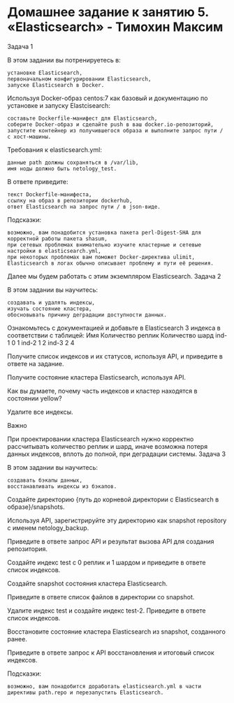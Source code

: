 # Домашнее задание к занятию 5. «Elasticsearch» - Тимохин Максим
Задача 1

В этом задании вы потренируетесь в:

    установке Elasticsearch,
    первоначальном конфигурировании Elasticsearch,
    запуске Elasticsearch в Docker.

Используя Docker-образ centos:7 как базовый и документацию по установке и запуску Elastcisearch:

    составьте Dockerfile-манифест для Elasticsearch,
    соберите Docker-образ и сделайте push в ваш docker.io-репозиторий,
    запустите контейнер из получившегося образа и выполните запрос пути / c хост-машины.

Требования к elasticsearch.yml:

    данные path должны сохраняться в /var/lib,
    имя ноды должно быть netology_test.

В ответе приведите:

    текст Dockerfile-манифеста,
    ссылку на образ в репозитории dockerhub,
    ответ Elasticsearch на запрос пути / в json-виде.

Подсказки:

    возможно, вам понадобится установка пакета perl-Digest-SHA для корректной работы пакета shasum,
    при сетевых проблемах внимательно изучите кластерные и сетевые настройки в elasticsearch.yml,
    при некоторых проблемах вам поможет Docker-директива ulimit,
    Elasticsearch в логах обычно описывает проблему и пути её решения.

Далее мы будем работать с этим экземпляром Elasticsearch.
Задача 2

В этом задании вы научитесь:

    создавать и удалять индексы,
    изучать состояние кластера,
    обосновывать причину деградации доступности данных.

Ознакомьтесь с документацией и добавьте в Elasticsearch 3 индекса в соответствии с таблицей:
Имя 	Количество реплик 	Количество шард
ind-1 	0 	1
ind-2 	1 	2
ind-3 	2 	4

Получите список индексов и их статусов, используя API, и приведите в ответе на задание.

Получите состояние кластера Elasticsearch, используя API.

Как вы думаете, почему часть индексов и кластер находятся в состоянии yellow?

Удалите все индексы.

Важно

При проектировании кластера Elasticsearch нужно корректно рассчитывать количество реплик и шард, иначе возможна потеря данных индексов, вплоть до полной, при деградации системы.
Задача 3

В этом задании вы научитесь:

    создавать бэкапы данных,
    восстанавливать индексы из бэкапов.

Создайте директорию {путь до корневой директории с Elasticsearch в образе}/snapshots.

Используя API, зарегистрируйте эту директорию как snapshot repository c именем netology_backup.

Приведите в ответе запрос API и результат вызова API для создания репозитория.

Создайте индекс test с 0 реплик и 1 шардом и приведите в ответе список индексов.

Создайте snapshot состояния кластера Elasticsearch.

Приведите в ответе список файлов в директории со snapshot.

Удалите индекс test и создайте индекс test-2. Приведите в ответе список индексов.

Восстановите состояние кластера Elasticsearch из snapshot, созданного ранее.

Приведите в ответе запрос к API восстановления и итоговый список индексов.

Подсказки:

    возможно, вам понадобится доработать elasticsearch.yml в части директивы path.repo и перезапустить Elasticsearch.
